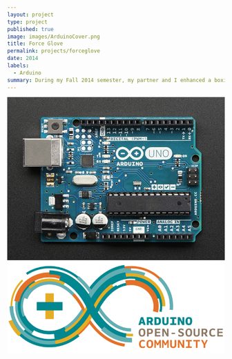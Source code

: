 ```yaml
---
layout: project
type: project
published: true
image: images/ArduinoCover.png
title: Force Glove
permalink: projects/forceglove
date: 2014
labels:
  - Arduino
summary: During my Fall 2014 semester, my partner and I enhanced a boxing glove to measure the punches of a person using Arduino programming.
---
```


<div class="ui small rounded images">
  <img class="ui image" src="../images/ArduinoBoard.jpg">
  <img class="ui image" src="../images/ArduinoLogo.png">
</div>
